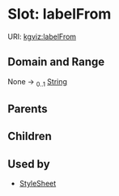 
# Slot: labelFrom




URI: [kgviz:labelFrom](https://w3id.org/kgviz/labelFrom)


## Domain and Range

None &#8594;  <sub>0..1</sub> [String](types/String.md)

## Parents


## Children


## Used by

 * [StyleSheet](StyleSheet.md)

